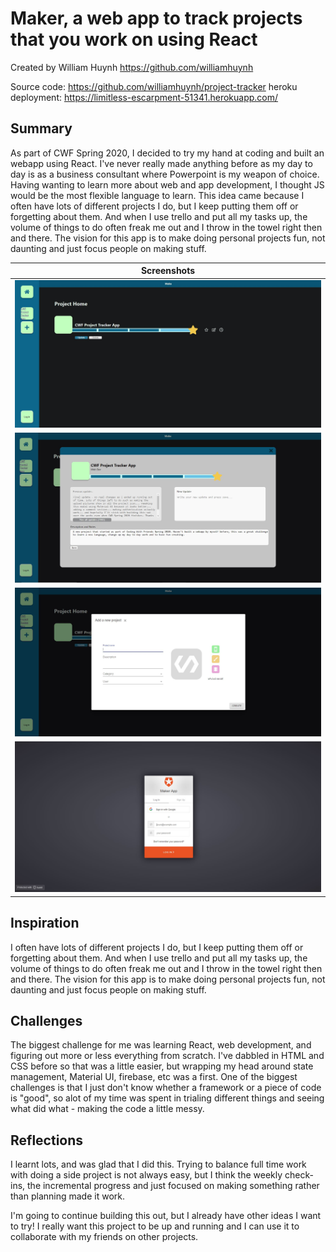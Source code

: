 # Maker, a web app to track projects that you work on using React

Created by William Huynh
https://github.com/williamhuynh

Source code: https://github.com/williamhuynh/project-tracker
heroku deployment: https://limitless-escarpment-51341.herokuapp.com/

## Summary

As part of CWF Spring 2020, I decided to try my hand at coding and built an webapp using React. I've never really made anything before as my day to day is as a business consultant where Powerpoint is my weapon of choice. Having wanting to learn more about web and app development, I thought JS would be the most flexible language to learn. This idea came because I often have lots of different projects I do, but I keep putting them off or forgetting about them. And when I use trello and put all my tasks up, the volume of things to do often freak me out and I throw in the towel right then and there. The vision for this app is to make doing personal projects fun, not daunting and just focus people on making stuff.

|          Screenshots                   |
| -------------------------------------- |
| ![1](./screenshots/homepage.jpg)           |
| ![2](./screenshots/projectmodal.jpg)       |
| ![3](./screenshots/newproject.jpg)         |
| ![4](./screenshots/authentication.jpg)     |


## Inspiration

I often have lots of different projects I do, but I keep putting them off or forgetting about them. And when I use trello and put all my tasks up, the volume of things to do often freak me out and I throw in the towel right then and there. The vision for this app is to make doing personal projects fun, not daunting and just focus people on making stuff.

## Challenges

The biggest challenge for me was learning React, web development, and figuring out more or less everything from scratch. I've dabbled in HTML and CSS before so that was a little easier, but wrapping my head around state management, Material UI, firebase, etc was a first. One of the biggest challenges is that I just don't know whether a framework or a piece of code is "good", so alot of my time was spent in trialing different things and seeing what did what - making the code a little messy.


## Reflections

I learnt lots, and was glad that I did this. Trying to balance full time work with doing a side project is not always easy, but I think the weekly check-ins, the incremental progress and just focused on making something rather than planning made it work.

I'm going to continue building this out, but I already have other ideas I want to try! I really want this project to be up and running and I can use it to collaborate with my friends on other projects.